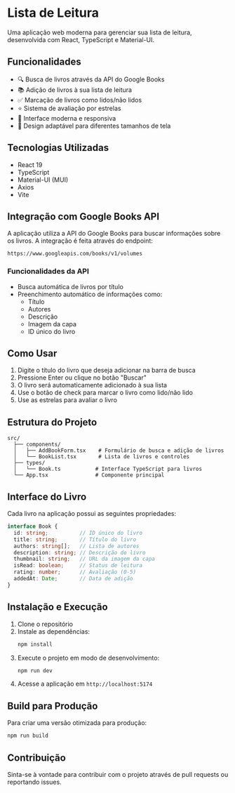 # Lista de Leitura

Uma aplicação web moderna para gerenciar sua lista de leitura, desenvolvida com React, TypeScript e Material-UI.

## Funcionalidades

- 🔍 Busca de livros através da API do Google Books
- 📚 Adição de livros à sua lista de leitura
- ✅ Marcação de livros como lidos/não lidos
- ⭐ Sistema de avaliação por estrelas
- 🎨 Interface moderna e responsiva
- 📱 Design adaptável para diferentes tamanhos de tela

## Tecnologias Utilizadas

- React 19
- TypeScript
- Material-UI (MUI)
- Axios
- Vite

## Integração com Google Books API

A aplicação utiliza a API do Google Books para buscar informações sobre os livros. A integração é feita através do endpoint:

```
https://www.googleapis.com/books/v1/volumes
```

### Funcionalidades da API

- Busca automática de livros por título
- Preenchimento automático de informações como:
  - Título
  - Autores
  - Descrição
  - Imagem da capa
  - ID único do livro

## Como Usar

1. Digite o título do livro que deseja adicionar na barra de busca
2. Pressione Enter ou clique no botão "Buscar"
3. O livro será automaticamente adicionado à sua lista
4. Use o botão de check para marcar o livro como lido/não lido
5. Use as estrelas para avaliar o livro

## Estrutura do Projeto

```
src/
  ├── components/
  │   ├── AddBookForm.tsx    # Formulário de busca e adição de livros
  │   └── BookList.tsx       # Lista de livros e controles
  ├── types/
  │   └── Book.ts           # Interface TypeScript para livros
  └── App.tsx               # Componente principal
```

## Interface do Livro

Cada livro na aplicação possui as seguintes propriedades:

```typescript
interface Book {
  id: string;          // ID único do livro
  title: string;       // Título do livro
  authors: string[];   // Lista de autores
  description: string; // Descrição do livro
  thumbnail: string;   // URL da imagem da capa
  isRead: boolean;     // Status de leitura
  rating: number;      // Avaliação (0-5)
  addedAt: Date;       // Data de adição
}
```

## Instalação e Execução

1. Clone o repositório
2. Instale as dependências:
   ```bash
   npm install
   ```
3. Execute o projeto em modo de desenvolvimento:
   ```bash
   npm run dev
   ```
4. Acesse a aplicação em `http://localhost:5174`

## Build para Produção

Para criar uma versão otimizada para produção:

```bash
npm run build
```

## Contribuição

Sinta-se à vontade para contribuir com o projeto através de pull requests ou reportando issues.
